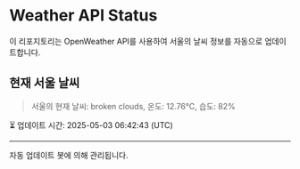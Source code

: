 
# Weather API Status

이 리포지토리는 OpenWeather API를 사용하여 서울의 날씨 정보를 자동으로 업데이트합니다.

## 현재 서울 날씨
> 서울의 현재 날씨: broken clouds, 온도: 12.76°C, 습도: 82%

⏳ 업데이트 시간: 2025-05-03 06:42:43 (UTC)

---
자동 업데이트 봇에 의해 관리됩니다.
